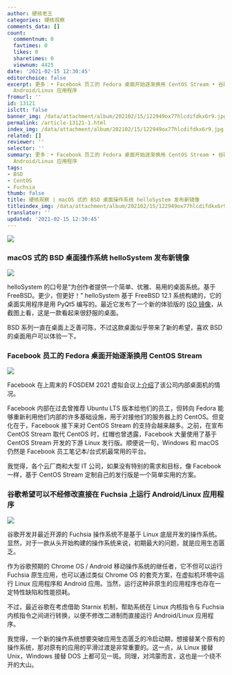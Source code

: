 ```yaml
---
author: 硬核老王
categories: 硬核观察
comments_data: []
count:
  commentnum: 0
  favtimes: 0
  likes: 0
  sharetimes: 0
  viewnum: 4425
date: '2021-02-15 12:30:45'
editorchoice: false
excerpt: 更多：• Facebook 员工的 Fedora 桌面开始逐渐换用 CentOS Stream • 谷歌希望可以不经修改直接在 Fuchsia 上运行
  Android/Linux 应用程序
fromurl: ''
id: 13121
islctt: false
banner_img: /data/attachment/album/202102/15/122949ox77hlcdifdkx6r9.jpg
permalink: /article-13121-1.html
index_img: /data/attachment/album/202102/15/122949ox77hlcdifdkx6r9.jpg
related: []
reviewer: ''
selector: ''
summary: 更多：• Facebook 员工的 Fedora 桌面开始逐渐换用 CentOS Stream • 谷歌希望可以不经修改直接在 Fuchsia 上运行
  Android/Linux 应用程序
tags:
- BSD
- CentOS
- Fuchsia
thumb: false
title: 硬核观察 | macOS 式的 BSD 桌面操作系统 helloSystem 发布新镜像
titleindex_img: /data/attachment/album/202102/15/122949ox77hlcdifdkx6r9.jpg
translator: ''
updated: '2021-02-15 12:30:45'
---
```


![](/data/attachment/album/202102/15/122949ox77hlcdifdkx6r9.jpg)


### macOS 式的 BSD 桌面操作系统 helloSystem 发布新镜像


![](/data/attachment/album/202102/15/122952i6u4l6b9s6c6b1as.jpg)


helloSystem 的口号是“为创作者提供一个简单、优雅、易用的桌面系统。基于FreeBSD。更少，但更好！” helloSystem 基于 FreeBSD 12.1 系统构建的，它的桌面实用程序是用 PyQt5 编写的。最近它发布了一个新的体验版的 [ISO 镜像](https://github.com/helloSystem/ISO "https://github.com/helloSystem/ISO")，从截图上看，这是一款看起来很舒服的桌面。


BSD 系列一直在桌面上乏善可陈，不过这款桌面似乎带来了新的希望，喜欢 BSD 的桌面用户可以体验一下。


### Facebook 员工的 Fedora 桌面开始逐渐换用 CentOS Stream


![](/data/attachment/album/202102/15/123011cdld99gdr63dmdgg.jpg)


Facebook 在上周末的 FOSDEM 2021 虚拟会议上[介绍](https://fosdem.org/2021/schedule/event/desktoplinuxmgmtatfacebook/attachments/slides/4523/export/events/attachments/desktoplinuxmgmtatfacebook/slides/4523/FOSDEM_2021_Desktop_Linux_Management_at_Facebook.pdf "https://fosdem.org/2021/schedule/event/desktoplinuxmgmtatfacebook/attachments/slides/4523/export/events/attachments/desktoplinuxmgmtatfacebook/slides/4523/FOSDEM_2021_Desktop_Linux_Management_at_Facebook.pdf")了该公司内部桌面机的情况。


Facebook 内部在过去曾推荐 Ubuntu LTS 版本给他们的员工，但转向 Fedora 能够重新利用他们内部的许多基础设施，用于对接他们的服务器上的 CentOS。但变化在于，Facebook 接下来对 CentOS Stream 的支持会越来越多。之前，在宣布 CentOS Stream 取代 CentOS 时，红帽也曾透露，Facebook 大量使用了基于 CentOS Stream 开发的下游 Linux 发行版。顺便说一句，Windows 和 macOS 仍然是 Facebook 员工笔记本/台式机最常用的平台。


我觉得，各个云厂商和大型 IT 公司，如果没有特别的需求和目标，像 Facebook 一样，基于 CentOS Stream 定制自己的发行版是一个简单实用的方案。


### 谷歌希望可以不经修改直接在 Fuchsia 上运行 Android/Linux 应用程序


![](/data/attachment/album/202102/15/123029yvv188nvnv7o9azn.jpg)


谷歌开发并最近开源的 Fuchsia 操作系统不是基于 Linux 底层开发的操作系统。显然，对于一款从头开始构建的操作系统来说，初期最大的问题，就是应用生态匮乏。


作为谷歌预期的 Chrome OS / Android 移动操作系统的继任者，它不但可以运行 Fuchsia 原生应用，也可以通过类似 Chrome OS 的套壳方案，在虚拟机环境中运行 Linux 应用程序和 Android 应用。当然，运行这种非原生的应用程序也存在一定特性缺陷和性能损耗。


不过，最近谷歌在考虑借助 Starnix 机制，帮助系统在 Linux 内核指令与 Fuchsia 内核指令之间进行转换，以便不修改二进制而直接运行 Android/Linux 应用程序。


我觉得，一个新的操作系统想要突破应用生态匮乏的冷启动期，想接替某个原有的操作系统，那对原有的应用的平滑过渡是非常重要的。这一点，从 Linux 接替 Unix，Windows 接替 DOS 上都可见一斑。同理，对鸿蒙而言，这也是一个绕不开的大山。